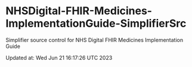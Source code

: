 # NHSDigital-FHIR-Medicines-ImplementationGuide-SimplifierSrc  
Simplifier source control for NHS Digital FHIR Medicines Implementation Guide  


Updated at: Wed Jun 21 16:17:26 UTC 2023
